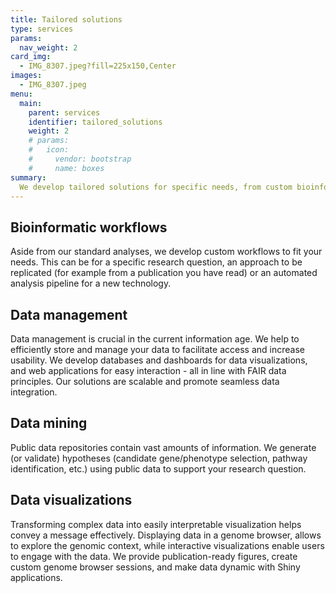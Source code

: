 ```yaml
---
title: Tailored solutions
type: services
params:
  nav_weight: 2
card_img:
  - IMG_8307.jpeg?fill=225x150,Center
images:
  - IMG_8307.jpeg
menu:
  main:
    parent: services
    identifier: tailored_solutions
    weight: 2
    # params:
    #   icon:
    #     vendor: bootstrap
    #     name: boxes
summary:
  We develop tailored solutions for specific needs, from custom bioinformatic analyses to databases and web applications, to engaging data visualizations. 
---
```

<div class="ijc_bit_card">

## Bioinformatic workflows

Aside from our standard analyses, we develop custom workflows to fit your needs. This can be for a specific research question, an approach to be replicated (for example from a publication you have read) or an automated analysis pipeline for a new technology.

</div>
<div class="ijc_bit_card">

## Data management

Data management is crucial in the current information age. We help to efficiently store and manage your data to facilitate access and increase usability. We develop databases and dashboards for data visualizations, and web applications for easy interaction - all in line with FAIR data principles. Our solutions are scalable and promote seamless data integration.

</div>
<div class="ijc_bit_card">

## Data mining 

Public data repositories contain vast amounts of information. We generate (or validate) hypotheses (candidate gene/phenotype selection, pathway identification, etc.) using public data to support your research question.

</div>
<div class="ijc_bit_card">

## Data visualizations

Transforming complex data into easily interpretable visualization helps convey a message effectively. Displaying data in a genome browser, allows to explore the genomic context, while interactive visualizations enable users to engage with the data. We provide publication-ready figures, create custom genome browser sessions, and make data dynamic with Shiny applications.

</div>